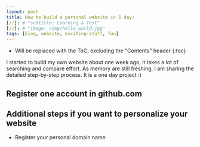 ```yaml
---
layout: post
title: How to build a personal website in 1 day!
[//]: # "subtitle: Learning & Test"
[//]: # "image: /img/hello_world.jpg"
tags: [blog, website, exciting-stuff, fun]
---
```


* Will be replaced with the ToC, excluding the "Contents" header
{:toc}

I started to build my own website about one week ago, it takes a lot of searching and compare effort. 
As memory are still freshing, I am sharing the detailed step-by-step process. 
It is a one day project :) 

## Register one account in github.com

## Additional steps if you want to personalize your website
- Register your personal domain name
